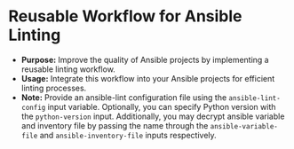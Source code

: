 # Reusable Workflow for Ansible Linting

- **Purpose:** Improve the quality of Ansible projects by implementing a
reusable linting workflow.
- **Usage:** Integrate this workflow into your Ansible projects for efficient
linting processes.
- **Note:** Provide an ansible-lint configuration file using the
`ansible-lint-config` input variable. Optionally, you can specify Python version
with the `python-version` input. Additionally, you may decrypt ansible variable
and inventory file by passing the name through the `ansible-variable-file`
and `ansible-inventory-file` inputs respectively.
